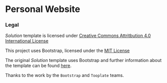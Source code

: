 # Personal Website

### Legal

*Solution* template is licensed under [Creative Commons Attritbution 4.0 International License](https://creativecommons.org/licenses/by/4.0/)

This project uses Bootstrap, licensed under the [MIT License](https://github.com/twbs/bootstrap/blob/master/LICENSE)

The original *Solution* template uses Bootstrap and further information about the template can be found [here](http://www.tooplate.com/view/2081-solution).

Thanks to the work by the `Bootstrap` and `Tooplate` teams.
